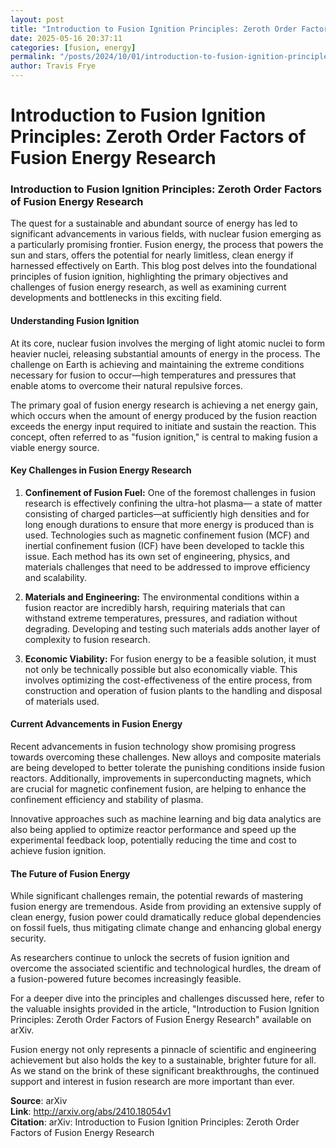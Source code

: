 ```yaml
---
layout: post
title: "Introduction to Fusion Ignition Principles: Zeroth Order Factors of Fusion Energy Research"
date: 2025-05-16 20:37:11
categories: [fusion, energy]
permalink: "/posts/2024/10/01/introduction-to-fusion-ignition-principles-zeroth-order-factors-of-fusion-energy-research/"
author: Travis Frye
---
```


# Introduction to Fusion Ignition Principles: Zeroth Order Factors of Fusion Energy Research

### Introduction to Fusion Ignition Principles: Zeroth Order Factors of Fusion Energy Research

The quest for a sustainable and abundant source of energy has led to significant advancements in various fields, with nuclear fusion emerging as a particularly promising frontier. Fusion energy, the process that powers the sun and stars, offers the potential for nearly limitless, clean energy if harnessed effectively on Earth. This blog post delves into the foundational principles of fusion ignition, highlighting the primary objectives and challenges of fusion energy research, as well as examining current developments and bottlenecks in this exciting field.

#### Understanding Fusion Ignition

At its core, nuclear fusion involves the merging of light atomic nuclei to form heavier nuclei, releasing substantial amounts of energy in the process. The challenge on Earth is achieving and maintaining the extreme conditions necessary for fusion to occur—high temperatures and pressures that enable atoms to overcome their natural repulsive forces.

The primary goal of fusion energy research is achieving a net energy gain, which occurs when the amount of energy produced by the fusion reaction exceeds the energy input required to initiate and sustain the reaction. This concept, often referred to as "fusion ignition," is central to making fusion a viable energy source.

#### Key Challenges in Fusion Energy Research

1. **Confinement of Fusion Fuel:** One of the foremost challenges in fusion research is effectively confining the ultra-hot plasma— a state of matter consisting of charged particles—at sufficiently high densities and for long enough durations to ensure that more energy is produced than is used. Technologies such as magnetic confinement fusion (MCF) and inertial confinement fusion (ICF) have been developed to tackle this issue. Each method has its own set of engineering, physics, and materials challenges that need to be addressed to improve efficiency and scalability.

2. **Materials and Engineering:** The environmental conditions within a fusion reactor are incredibly harsh, requiring materials that can withstand extreme temperatures, pressures, and radiation without degrading. Developing and testing such materials adds another layer of complexity to fusion research.

3. **Economic Viability:** For fusion energy to be a feasible solution, it must not only be technically possible but also economically viable. This involves optimizing the cost-effectiveness of the entire process, from construction and operation of fusion plants to the handling and disposal of materials used.

#### Current Advancements in Fusion Energy

Recent advancements in fusion technology show promising progress towards overcoming these challenges. New alloys and composite materials are being developed to better tolerate the punishing conditions inside fusion reactors. Additionally, improvements in superconducting magnets, which are crucial for magnetic confinement fusion, are helping to enhance the confinement efficiency and stability of plasma.

Innovative approaches such as machine learning and big data analytics are also being applied to optimize reactor performance and speed up the experimental feedback loop, potentially reducing the time and cost to achieve fusion ignition.

#### The Future of Fusion Energy

While significant challenges remain, the potential rewards of mastering fusion energy are tremendous. Aside from providing an extensive supply of clean energy, fusion power could dramatically reduce global dependencies on fossil fuels, thus mitigating climate change and enhancing global energy security.

As researchers continue to unlock the secrets of fusion ignition and overcome the associated scientific and technological hurdles, the dream of a fusion-powered future becomes increasingly feasible.

For a deeper dive into the principles and challenges discussed here, refer to the valuable insights provided in the article, "Introduction to Fusion Ignition Principles: Zeroth Order Factors of Fusion Energy Research" available on arXiv.

Fusion energy not only represents a pinnacle of scientific and engineering achievement but also holds the key to a sustainable, brighter future for all. As we stand on the brink of these significant breakthroughs, the continued support and interest in fusion research are more important than ever.

**Source**: arXiv  
**Link**: http://arxiv.org/abs/2410.18054v1  
**Citation**: arXiv: Introduction to Fusion Ignition Principles: Zeroth Order Factors of
  Fusion Energy Research
